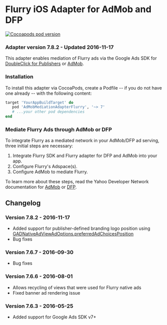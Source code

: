Flurry iOS Adapter for AdMob and DFP
====================================

[![Cocoapods pod version](https://img.shields.io/cocoapods/v/AdMobMediationAdapterFlurry.svg?style=flat)](https://cocoapods.org/pods/AdMobMediationAdapterFlurry)

### Adapter version 7.8.2 - Updated 2016-11-17

This adapter enables mediation of Flurry ads via the Google Ads SDK for 
[DoubleClick for Publishers](https://developers.google.com/mobile-ads-sdk/docs/dfp/ios/mediation-networks) or 
[AdMob](https://firebase.google.com/docs/admob/ios/mediation-networks).

### Installation

To install this adapter via CocoaPods, create a Podfile -- if you do not have one already -- with the following content:

```ruby
target 'YourAppBuildTarget' do
   pod 'AdMobMediationAdapterFlurry', '~> 7'
   # ...your other pod dependencies
end
```

### Mediate Flurry Ads through AdMob or DFP

To integrate Flurry as a mediated network in your AdMob/DFP ad serving, three initial steps are necessary:

1. Integrate Flurry SDK and Flurry adapter for DFP and AdMob into your app.
2. Configure Flurry's Adspace(s). 
3. Configure AdMob to mediate Flurry.

To learn more about these steps, read the Yahoo Developer Network documentation for 
[AdMob](https://developer.yahoo.com/flurry/docs/publisher/mediation/admob/ios/) or 
[DFP](https://developer.yahoo.com/flurry/docs/publisher/mediation/dfp/ios/).

Changelog
---------
### Version 7.8.2 - 2016-11-17
* Added support for publisher-defined branding logo position using [GADNativeAdViewAdOptions.preferredAdChoicesPosition](https://firebase.google.com/docs/reference/ios/googlemobileads/api/reference/Classes/GADNativeAdViewAdOptions#/c:objc(cs)GADNativeAdViewAdOptions(py)preferredAdChoicesPosition)
* Bug fixes

### Version 7.6.7 - 2016-09-30
* Bug fixes

### Version 7.6.6 - 2016-08-01
* Allows recycling of views that were used for Flurry native ads
* Fixed banner ad rendering issue

### Version 7.6.3 - 2016-05-25
* Added support for Google Ads SDK v7+
